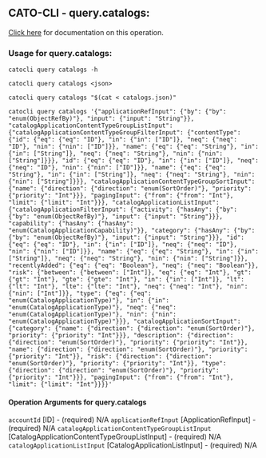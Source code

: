 
## CATO-CLI - query.catalogs:
[Click here](https://api.catonetworks.com/documentation/#query-catalogs) for documentation on this operation.

### Usage for query.catalogs:

`catocli query catalogs -h`

`catocli query catalogs <json>`

`catocli query catalogs "$(cat < catalogs.json)"`

`catocli query catalogs '{"applicationRefInput": {"by": {"by": "enum(ObjectRefBy)"}, "input": {"input": "String"}}, "catalogApplicationContentTypeGroupListInput": {"catalogApplicationContentTypeGroupFilterInput": {"contentType": {"id": {"eq": {"eq": "ID"}, "in": {"in": ["ID"]}, "neq": {"neq": "ID"}, "nin": {"nin": ["ID"]}}, "name": {"eq": {"eq": "String"}, "in": {"in": ["String"]}, "neq": {"neq": "String"}, "nin": {"nin": ["String"]}}}, "id": {"eq": {"eq": "ID"}, "in": {"in": ["ID"]}, "neq": {"neq": "ID"}, "nin": {"nin": ["ID"]}}, "name": {"eq": {"eq": "String"}, "in": {"in": ["String"]}, "neq": {"neq": "String"}, "nin": {"nin": ["String"]}}}, "catalogApplicationContentTypeGroupSortInput": {"name": {"direction": {"direction": "enum(SortOrder)"}, "priority": {"priority": "Int"}}}, "pagingInput": {"from": {"from": "Int"}, "limit": {"limit": "Int"}}}, "catalogApplicationListInput": {"catalogApplicationFilterInput": {"activity": {"hasAny": {"by": {"by": "enum(ObjectRefBy)"}, "input": {"input": "String"}}}, "capability": {"hasAny": {"hasAny": "enum(CatalogApplicationCapability)"}}, "category": {"hasAny": {"by": {"by": "enum(ObjectRefBy)"}, "input": {"input": "String"}}}, "id": {"eq": {"eq": "ID"}, "in": {"in": ["ID"]}, "neq": {"neq": "ID"}, "nin": {"nin": ["ID"]}}, "name": {"eq": {"eq": "String"}, "in": {"in": ["String"]}, "neq": {"neq": "String"}, "nin": {"nin": ["String"]}}, "recentlyAdded": {"eq": {"eq": "Boolean"}, "neq": {"neq": "Boolean"}}, "risk": {"between": {"between": ["Int"]}, "eq": {"eq": "Int"}, "gt": {"gt": "Int"}, "gte": {"gte": "Int"}, "in": {"in": ["Int"]}, "lt": {"lt": "Int"}, "lte": {"lte": "Int"}, "neq": {"neq": "Int"}, "nin": {"nin": ["Int"]}}, "type": {"eq": {"eq": "enum(CatalogApplicationType)"}, "in": {"in": "enum(CatalogApplicationType)"}, "neq": {"neq": "enum(CatalogApplicationType)"}, "nin": {"nin": "enum(CatalogApplicationType)"}}}, "catalogApplicationSortInput": {"category": {"name": {"direction": {"direction": "enum(SortOrder)"}, "priority": {"priority": "Int"}}}, "description": {"direction": {"direction": "enum(SortOrder)"}, "priority": {"priority": "Int"}}, "name": {"direction": {"direction": "enum(SortOrder)"}, "priority": {"priority": "Int"}}, "risk": {"direction": {"direction": "enum(SortOrder)"}, "priority": {"priority": "Int"}}, "type": {"direction": {"direction": "enum(SortOrder)"}, "priority": {"priority": "Int"}}}, "pagingInput": {"from": {"from": "Int"}, "limit": {"limit": "Int"}}}}'`

#### Operation Arguments for query.catalogs ####
`accountId` [ID] - (required) N/A 
`applicationRefInput` [ApplicationRefInput] - (required) N/A 
`catalogApplicationContentTypeGroupListInput` [CatalogApplicationContentTypeGroupListInput] - (required) N/A 
`catalogApplicationListInput` [CatalogApplicationListInput] - (required) N/A 
